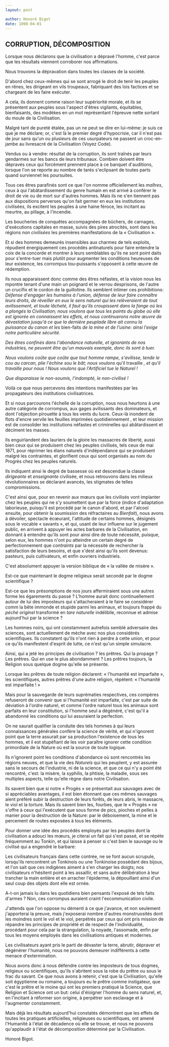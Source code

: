 ```yaml
---
layout: post

author: Honoré Bigot
date: 1898-04-01
---
```


## CORRUPTION, DÉCOMPOSITION

Lorsque nous déclarons que la civilisation a dépravé l'homme, c'est parce que les résultats viennent corroborer nos affirmations.

Nous trouvons la dépravation dans toutes les classes de la société.

 D'abord chez ceux-mêmes qui se sont arrogé le droit de tenir les peuples en rênes, les dirigeant en 
 vils troupeaux, fabriquant des lois factices et se chargeant de les faire exécuter.

 A cela, ils donnent comme raison leur supériorité morale, et ils se présentent aux peuples sous 
 l'aspect d'êtres vigilants, équitables, bienfaisants, des modèkes en un mot représentant l'épreuve 
 nette sortant du moule de la Civilisation.

 Malgré tant de pureté étalée, pas un ne peut se dire en lui-même: je suis ce que je me déclare; or, 
 c'est là le premier degré d'hypocrisie, car il n'est pas de jour sans qu'un ou plusieurs de ces 
 usurpateurs ne passent un croc-en-jambe au livresacré de la Civilisation (Voyez Code).

Vendus ou à vendre: résultat de la corruption, ils sont traînés par leurs gendarmes sur les bancs de 
leurs tribunaux. Combien doivent être dépravés ceux qui forcément prennent place à ce banquet 
d'auditions, lorsque l'on se reporte au nombre de tarés s'eclipsant de toutes parts quand surviennet 
les poursuites.

Tous ces êtres parafinés sont ce que l'on nomme officiellement les *maîtres*, ceux à qui 
l'abâtardissement du genre humain en est arrivé à conférer le droit de vie ou de mort sur d'autres 
hommes. Mais ils ne s'en tiennent pas aux dispositions perverses qu'on fait germer en eux les 
institutions civilisées, ils excitent les peuples à une haine féroce, les incitant au meurtre, au 
pillage, à l'incendie.

Les boucheries de conquêtes accompagnées de bûchers, de carnages, d'exécutions capitales en masse, 
suivis des pires atrocités, sont dans les régions *non civilisées* les premières manifestations de 
la &laquo; Civilisation &raquo;.

Et si des hommes demeurés insensibles aux charmes de tels exploits, répudient énergiquement ces 
procédés antinaturels pour faire entendre la coix de la concorde et montrer à leurs semblables 
qu'ils ne sont point daits pour s'entre-tuer mais plutôt pour augmenter les conditions heureuses de 
leur existence, les corrompus tou-puissants s'opposent à cette œuvre de rédemption.

Ils nous apparaissent donc comme des êtres néfastes, et la vision nous les mpontre tenant d'une main 
un poignard et le verrou desprisons, de l'autre un crucifix et le cordon de la guillotine. Ils 
semblent intimer ces prohibitions: *Défense d'engager les humains à l'union, défense de leur faire 
connaître leurs droits, de réveiller en eux le sens naturel qui les relèveraient de tout 
avilissement, et toute lâcheté, il faut qu'ils croupissent dans la fange où les a plongés la 
Civilisation; nous voulons que tous les points du globe où elle est ignorée en connaissent les 
effets, et nous continuerons notre œuvre de dévastation jusqu'à ce que la dernière peuplade libre 
ait connu la puissance du canon et les* bien-faits *de la mine et de l'usine: ainsi l'exige notre 
particulière sécurité.*

*Des êtres confinés dans l'abondance naturelle, et ignorants de nos industries, ne peuvent être 
qu'un mauvais exemple, donc ils sont à tuer.*

*Nous voulons coûte que coûte que tout homme rampe, s'avilisse, tende le cou au carcan, plie 
l'échine sou le bât; nous voulons* qu'il travaille *, et qu'il travaille pour nous ! Nous voulons 
que l'Artificiel tue le Naturel !*

*Que disparaisse le non-soumis, l'indompté, le non-civilisé !*

Voilà ce que nous percevons des intentions manifestées par les propagateurs des institutions 
civilisatrices.

Et si nous parcourons l'échelle de la corruption, nous nous heurtons à une autre catégorie de 
corrompus, aux gages avilissants des dominateurs, et dont l'objection pirouette à tous les vents du 
lucre. Ceux-là inondent de flots d'encre servile les feuilles imprimées quotidiennement , et leur 
mission est de consolider les institutions néfastes et criminelles qui abâtardissent et déciment les 
masses.

Ils enguirlandent des lauriers de la gloire les massacres de liberté, aussi bien ceux qui se 
produisent chez les peuples civilisés, tels ceux de mai 1871, pour réprimer les élans naturels 
d'indépendance qui se produisent malgré les contraintes, et glorifient ceux qui sont organisés au 
nom du Progrès chez les peuples naturels.

Ils indiquent ainsi le degré de bassesse où est descendue la classe *dirigeante* et *enseignante* 
civilisée, et nous retrouvons dans les milieux révolutionnaires se déclarant avancés, les stigmates 
de telles compromissions.

C'est ainsi que, pour en revenir aux mœurs que les civilisés vont implanter chez les peuples qui ne 
s'y soumettent que par la force (indice d'adaptation laborieuse, puisqu'il est procédé par le canon 
d'abord, et par l'alcool ensuite, pour obtenir la soumission des réfractaires au *Bienfait*), nous 
avons à dévoiler, spectacle écœurant, l'attitude de certains hommes, désignés sous le vocable 
&laquo; savants &raquo;, et qui, usant de leur influene sur le jugement public, en arrivent à 
appuyer les actes barbares de la Civilisation, en donnant à entendre qu'ils sont pour ainsi dire de 
toute nécessité, puisque, selon eux, les hommes n'ont pu atteindre un certain degré de 
perfectionnement que *contraints* par la nécessité de rechercher la satisfaction de leurs besoins, 
et que x'dest ainsi qu'ils sont devenus: pasteurs, puis cultivateurs, et enfin ouvriers industriels.

C'est absolument appuyer la version biblique de &laquo; la vallée de misère &raquo;.

Est-ce que maintenant le dogme religieux serait secondé par le dogme scientifique ?

Est-ce que les présomptions de nos jours affermiraient sous une autres forme les égarements du passé 
? L'homme aurait donc continuellement autour de lui des imposteurs qui s'attacheraient à le faire se 
considérer comm la bête immonde et stupide parmi les animaux, et toujours frappé du *péché originel* 
transformé en *tare naturelle* indélibile, reconnue et admise aujourd'hui par la science ?

Les hommes noirs, qui ont constamment autrefois semblé adversaire des sciences, sont actuellement de 
mèche avec nos plus considérés scientifiques. Ils constatent qu'ils n'ont rien à perdre à cette 
union, et pour ce qu'ils manifestent d'esprit de lutte, ce n'est qu'un simple simulacre.

Ainsi, qui a jeté les principes de civilisation ? les prêtres. Qui la propage ? Les prêtres. Qui en use le plus abondamment ? Les prêtres toujours, la Religion sous quelque dogme qu'elle se présente.

Lorsque les prêtres de toute religion déclarent: &laquo; l'humanité est imparfaite &raquo;, les 
scientifiques, autres prêtres d'une autre religion, répètent: &laquo; l'humanité est imparfaite !
&raquo;

Mais pour la sauvegarde de leurs suprématies respectives, ces compères refuseront de convenir que si 
l'humanité est imparfaite, c'est par suite de déviation à l'ordre naturel, et comme l'ordre naturel 
 tous les animaux sont parfaits en leur constitution, si l'homme seul a dégénéré, c'est qu'il a 
 abandonné les conditions qui lui assuraient la perfection.

On ne saurait qualifier la conduite des tels hommes à qui leurs connaissances générales confère la 
science de vérité, et qui n'ignorent point que la terre assurait par sa production l'existence de 
tous les hommes, et il est stupéfiant de les voir paraître ignorer cette condition primordiale de la 
Nature où est la source de toute logique.

Ils n'ignorent point les conditions d'abondance où sont rencontrés les régions neuves, et que la vie 
des *Naturels* qui les peuplent, y est assurée sans le secours de l'industrie, ni de la science, et 
que ce qui n'y a point été rencontré, c'est: la misère, la syphilis, la phtisie, la maladie, sous 
ses multiples aspects, telle qu'elle règne dans notre Civilisation.

Ils savent bien que si notre &laquo; Progès &raquo; se présentait aux sauvages avec de si 
appréciables avantages, il est bien étonnant que ces mêmes sauvages aient préféré subir la 
destruction de leurs forêts, de leurs abris, le massacre, le viol et la torture. Mais ils savent 
bien les, fourbes, que le &laquo; Progès &raquo; ne s'offre à ceux qui l'exécutent que sous forme de 
pics, pioches et pelles à manier pour la destruction de la Nature: par le déboisement, la mine et le 
percement de routes exposées à tous les éléments.

Pour donner une idée des procédés employés par les peuples dont la civilisation a adouci les mœurs, 
je citerai un fait qui s'est passé, et se répète fréquemment au Tonkin, et qui laisse à penser si 
c'est bien le sauvage ou le civilisé qui a engendré le barbare:

Les civilisateurs français dans cette contrée, ne se font aucun scrupule, lorsqu'ils rencontrent un 
Tonkinois ou une Tonkinoise possédant des bijoux, et l'on sait que ces indigènes aiment à s'en 
charger les doigts; nos civilisateurs n'hésitent point à les assaillir, et sans autre délibération à 
leur trancher la main entière et en arracher l'épiderme, la dépouillant ainsi d'un seul coup des 
objets dont elle est ornée.

A-t-on jamais lu dans les quotidiens bien pensants l'exposé de tels faits d'armes ? Non, ces 
corrompus auraient craint l'excommunication civile.

J'attends que l'on oppose nu démenti à ce que j'avance, et non seulement j'apporterai la preuve, 
mais j'exposerai nombre d'autres monstruosités dont les moindres sont le vol et le viol, perpétrés 
par ceux qui ont pris mission de répandre les principes de propriété et de respect de 
l'individualité, procédant pour cela par la strangulation, la noyade, l'assomade, enfin par tous les 
moyens employés dans les civilisations antiques et modernes.

Les civilisateurs ayant pris le parti de dévaster la terre, abrutir, dépraver et dégénérer 
l'humanité, nous ne pouvons demeurer indifférents à cette menace d'extermination.

Nous avons donc à nous défendre contre les imposteurs de tous dogmes, religieux ou scientifiques, 
qu'ils s'abritent sous la robe du prêtre ou sous le frac du savant. Ce que nous avons à retenir, 
c'est que la Civilisation, qu'elle soit égyptienne ou romaine, a toujours eu le prêtre comme 
instigateur, que c'est le prêtre et le moine qui ont les premiers pratiqué la Science, que Religion 
et Science ont un but: celui d'éloigner l'homme du sens naturel, et, en l'incitant à réformer son 
origine, à perpétrer son esclavage et à l'augmenter constamment.

Mais déjà les résultats aujourd'hui constatés démontrent que les effets de toutes les pratiques 
artificielles, religieuses ou scientifiques, ont amené l'Humanité à l'état de décadence où elle se 
trouve, et nous ne pouvons qu'applaudir à l'état de décomposition déterminé par la Civilisation.

Honoré Bigot.